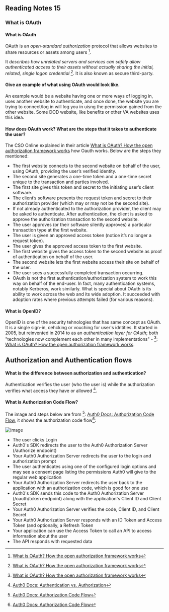 ## Reading Notes 15

### What is OAuth

#### What is OAuth

OAuth is an *open-standard authorization* protocol that allows websites to share resources or assets among users [^1]. 

  It *describes how unrelated servers and services can safely allow authenticated access to their assets without actually sharing the initial, related, single logon credential [^1]*. It is also known as secure third-party.
  
#### Give an example of what using OAuth would look like.

An example would be a website having one or more ways of logging in, uses another website to authenticate, and once done, the website you are trying to connect/log in will log you in uisng the permission gained from the other website. Some DOD website, like benefits or other VA websites uses this idea. 

#### How does OAuth work? What are the steps that it takes to authenticate the user?

The CSO Online explained in their article [What is OAuth? How the open authorization framework works](https://www.csoonline.com/article/3216404/what-is-oauth-how-the-open-authorization-framework-works.html) how Oauth works. Below are the steps they mentioned:

- The first website connects to the second website on behalf of the user, using OAuth, providing the user’s verified identity.
- The second site generates a one-time token and a one-time secret unique to the transaction and parties involved.
- The first site gives this token and secret to the initiating user’s client software.
- The client’s software presents the request token and secret to their authorization provider (which may or may not be the second site).
- If not already authenticated to the authorization provider, the client may be asked to authenticate. After authentication, the client is asked to approve the authorization transaction to the second website.
- The user approves (or their software silently approves) a particular transaction type at the first website.
- The user is given an approved access token (notice it’s no longer a request token).
- The user gives the approved access token to the first website.
- The first website gives the access token to the second website as proof of authentication on behalf of the user.
- The second website lets the first website access their site on behalf of the user.
- The user sees a successfully completed transaction occurring.
- OAuth is not the first authentication/authorization system to work this way on behalf of the end-user. In fact, many authentication systems, notably Kerberos, work similarly. What is special about OAuth is its ability to work across the web and its wide adoption. It succeeded with adoption rates where previous attempts failed (for various reasons). 

#### What is OpenID?

OpenID is one of the security tehnologies that has same concept as OAuth. It is a single sign-in, cehcking or vouching for user's idntities. It started in 2005, but reinvented in 2014 to as an *authentication layer for OAuth*; both "technologies now complement each other in many implementations" - [^1]: [What is OAuth? How the open authorization framework works](https://www.csoonline.com/article/3216404/what-is-oauth-how-the-open-authorization-framework-works.html).


## Authorization and Authentication flows

#### What is the difference between authorization and authentication?

Authentication verifies the user (who the user is) while the authorization verifies what access they have or allowed [^3].

#### What is Authorization Code Flow?

The image and steps below are from [^4]: [Auth0 Docs: Authorization Code Flow](https://auth0.com/docs/get-started/authentication-and-authorization-flow/authorization-code-flow), it shows the authorization code flow[^4]:

![image](https://user-images.githubusercontent.com/113204667/200006609-e5668121-e3d7-4e7f-91bb-aa9f6241d69b.png)

- The user clicks Login
- Auth0's SDK redirects the user to the Auth0 Authorization Server (/authorize endpoint)
- Your Auth0 Authorization Server redirects the user to the login and authorization prompt
- The user authenticates using one of the configured login options and may see a consent page listing the permissions Auth0 will give to the regular web application
- Your Auth0 Authorization Server redirects the user back to the application with an authorization code, which is good for one use
- Auth0's SDK sends this code to the Auth0 Authorization Server (/oauth/token endpoint) along with the application's Client ID and Client Secret
- Your Auth0 Authorization Server verifies the code, Client ID, and Client Secret
- Your Auth0 Authorization Server responds with an ID Token and Access Token (and optionally, a Refresh Token
- Your application can use the Access Token to call an API to access information about the user
- The API responds with requested data


  

[^1]: [What is OAuth? How the open authorization framework works](https://www.csoonline.com/article/3216404/what-is-oauth-how-the-open-authorization-framework-works.html)
[^2]: [Auth0 Docs: Authentication and Authorization Flows](https://auth0.com/docs/get-started/authentication-and-authorization-flow)
[^3]: [Auth0  Docs: Authentication vs. Authorization](https://auth0.com/docs/get-started/identity-fundamentals/authentication-and-authorization)
[^4]: [Auth0 Docs: Authorization Code Flow](https://auth0.com/docs/get-started/authentication-and-authorization-flow/authorization-code-flow)

